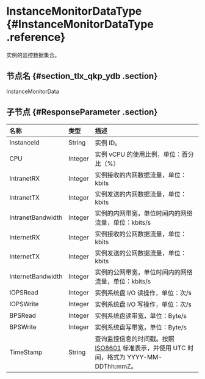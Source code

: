 # InstanceMonitorDataType {#InstanceMonitorDataType .reference}

实例的监控数据集合。

## 节点名 {#section_tlx_qkp_ydb .section}

InstanceMonitorData

## 子节点 {#ResponseParameter .section}

|名称|类型|描述|
|:-|:-|:-|
|InstanceId|String|实例 ID。|
|CPU|Integer|实例 vCPU 的使用比例，单位：百分比（%）|
|IntranetRX|Integer|实例接收的内网数据流量，单位：kbits|
|IntranetTX|Integer|实例发送的内网数据流量，单位：kbits|
|IntranetBandwidth|Integer|实例的内网带宽，单位时间内的网络流量，单位：kbits/s|
|InternetRX|Integer|实例接收的公网数据流量，单位：kbits|
|InternetTX|Integer|实例发送的公网数据流量，单位：kbits|
|InternetBandwidth|Integer|实例的公网带宽，单位时间内的网络流量，单位：kbits/s|
|IOPSRead|Integer|实例系统盘 I/O 读操作，单位：次/s|
|IOPSWrite|Integer|实例系统盘 I/O 写操作，单位：次/s|
|BPSRead|Integer|实例系统盘读带宽，单位：Byte/s|
|BPSWrite|Integer|实例系统盘写带宽，单位：Byte/s|
|TimeStamp|String|查询监控信息的时间戳。按照 [ISO8601](intl.zh-CN/API参考/附录/时间格式.md#) 标准表示，并使用 UTC 时间，格式为 YYYY-MM-DDThh:mmZ。|

